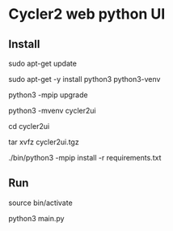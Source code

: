# Cycler2 web python UI

## Install

sudo apt-get update

sudo apt-get -y install python3 python3-venv

python3 -mpip upgrade

python3 -mvenv cycler2ui

cd cycler2ui

tar xvfz cycler2ui.tgz

./bin/python3 -mpip install -r requirements.txt

## Run

source bin/activate

python3 main.py
